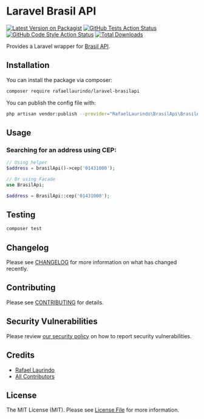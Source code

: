 # Laravel Brasil API

[![Latest Version on Packagist](https://img.shields.io/packagist/v/rafaellaurindo/laravel-brasilapi.svg?style=flat-square)](https://packagist.org/packages/rafaellaurindo/laravel-brasilapi)
[![GitHub Tests Action Status](https://img.shields.io/github/workflow/status/rafaellaurindo/laravel-brasilapi/run-tests?label=tests)](https://github.com/rafaellaurindo/laravel-brasilapi/actions?query=workflow%3Arun-tests+branch%3Amain)
[![GitHub Code Style Action Status](https://img.shields.io/github/workflow/status/rafaellaurindo/laravel-brasilapi/Check%20&%20fix%20styling?label=code%20style)](https://github.com/rafaellaurindo/laravel-brasilapi/actions?query=workflow%3A"Check+%26+fix+styling"+branch%3Amain)
[![Total Downloads](https://img.shields.io/packagist/dt/rafaellaurindo/laravel-brasilapi.svg?style=flat-square)](https://packagist.org/packages/rafaellaurindo/laravel-brasilapi)

Provides a Laravel wrapper for [Brasil API](https://brasilapi.com.br/).

## Installation

You can install the package via composer:

```bash
composer require rafaellaurindo/laravel-brasilapi
```

You can publish the config file with:

```bash
php artisan vendor:publish --provider="RafaelLaurindo\BrasilApi\BrasilApiServiceProvider" --tag="config"
```

## Usage

### Searching for an address using CEP:

```php
// Using helper
$address = brasilApi()->cep('01431000');

// Or using Facade
use BrasilApi;

$address = BrasilApi::cep('01431000');
```

## Testing

```bash
composer test
```

## Changelog

Please see [CHANGELOG](CHANGELOG.md) for more information on what has changed recently.

## Contributing

Please see [CONTRIBUTING](.github/CONTRIBUTING.md) for details.

## Security Vulnerabilities

Please review [our security policy](../../security/policy) on how to report security vulnerabilities.

## Credits

- [Rafael Laurindo](https://github.com/rafaellaurindo)
- [All Contributors](../../contributors)

## License

The MIT License (MIT). Please see [License File](LICENSE.md) for more information.
